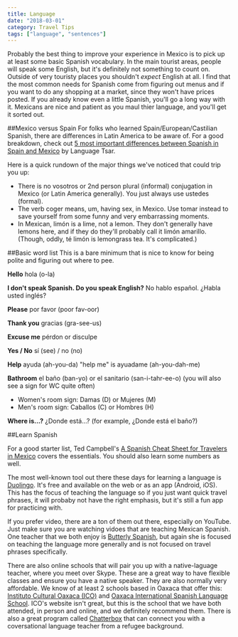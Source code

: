 ```yaml
---
title: Language
date: "2018-03-01"
category: Travel Tips
tags: ["language", "sentences"]
---
```


Probably the best thing to improve your experience in Mexico is to pick up at least some basic Spanish vocabulary. In the main tourist areas, people will speak some English, but it's definitely not something to count on. Outside of very touristy places you shouldn't *expect* English at all. I find that the most common needs for Spanish come from figuring out menus and if you want to do any shopping at a market, since they won't have prices posted. If you already know even a little Spanish, you'll go a long way with it. Mexicans are nice and patient as you maul thier language, and you'll get it sorted out.

##Mexico versus Spain
For folks who learned Spain/European/Castilian Spanish, there are differences in Latin America to be aware of. For a good breakdown, check out [5 most important differences between Spanish in Spain and Mexico](http://languagetsar.com/5-most-important-differences-between-spanish-in-spain-and-mexico/) by Language Tsar.

Here is a quick rundown of the major things we've noticed that could trip you up:

- There is no vosotros or 2nd person plural (informal) conjugation in Mexico (or Latin America generally). You just always use ustedes (formal).
- The verb coger means, um, having sex, in Mexico. Use tomar instead to save yourself from some funny and very embarrassing moments.
- In Mexican, limón is a lime, not a lemon. They don't generally have lemons here, and if they do they'll probably call it limón amarillo. (Though, oddly, té limón is lemongrass tea. It's complicated.)

##Basic word list
This is a bare minimum that is nice to know for being polite and figuring out where to pee.

**Hello** hola (o-la)

**I don't speak Spanish. Do you speak English?** No hablo español. ¿Habla usted inglés?

**Please** por favor (poor fav-oor)

**Thank you** gracias (gra-see-us)

**Excuse me** pérdon or disculpe

**Yes / No** sí (see) / no (no)

**Help** ayuda (ah-you-da) "help me" is ayuadame (ah-you-dah-me)

**Bathroom** el baño (ban-yo) or el sanitario (san-i-tahr-ee-o) (you will also see a sign for WC quite often)
- Women's room sign: Damas (D) or Mujeres (M)
- Men's room sign: Caballos (C) or Hombres (H)

**Where is...?** ¿Donde está...? (for example, ¿Donde está el baño?)

##Learn Spanish

For a good starter list, Ted Campbell's [A Spanish Cheat Sheet for Travelers in Mexico](https://nohaybronca.wordpress.com/2014/03/01/a-spanish-cheat-sheet-for-travelers-in-mexico/) covers the essentials. You should also learn some numbers as well.

The most well-known tool out there these days for learning a language is [Duolingo](https://www.duolingo.com/). It's free and available on the web or as an app (Android, iOS). This has the focus of teaching the language so if you just want quick travel phrases, it will probaby not have the right emphasis, but it's still a fun app for practicing with.

If you prefer video, there are a ton of them out there, especially on YouTube. Just make sure you are watching vidoes that are teaching Mexican Spanish. One teacher that we both enjoy is [Butterly Spanish](https://www.youtube.com/user/ButterflySpanishola), but again she is focused on teaching the language more generally and is not focused on travel phrases specifically.

There are also online schools that will pair you up with a native-laguage teacher, where you meet over Skype. These are a great way to have flexible classes and ensure you have a native speaker. They are also normally very affordable. We know of at least 2 schools based in Oaxaca that offer this: [Instituto Cultural Oaxaca (ICO)](http://www.icomexico.com/) and [Oaxaca International Spanish Language School](https://www.oaxacainternational.com/en/index.html). ICO's website isn't great, but this is the school that we have both attended, in person and online, and we definitely recommend them. There is also a great program called [Chatterbox](https://wearechatterbox.org/shop/spanish-conversation-training) that can connect you with a coversational language teacher from a refugee background.

